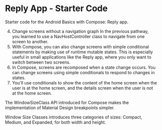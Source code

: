 Reply App - Starter Code
=================================
Starter code for the Android Basics with Compose: Reply app.

4. Change screens without a navigation graph
   In the previous pathway, you learned to use a NavHostController class to navigate from one screen to another. 
5. With Compose, you can also change screens with simple conditional statements by making use of runtime mutable states. 
This is especially useful in small applications like the Reply app, where you only want to switch between two screens.
6. In Compose, screens are recomposed when a state change occurs. 
You can change screens using simple conditionals to respond to changes in states.
7. You'll use conditionals to show the content of the home screen when the user is at the home screen,
and the details screen when the user is not at the home screen.

The WindowSizeClass API introduced for Compose makes the implementation of Material Design breakpoints simpler.

Window Size Classes introduces three categories of sizes: Compact, Medium, and Expanded, for both width and height.